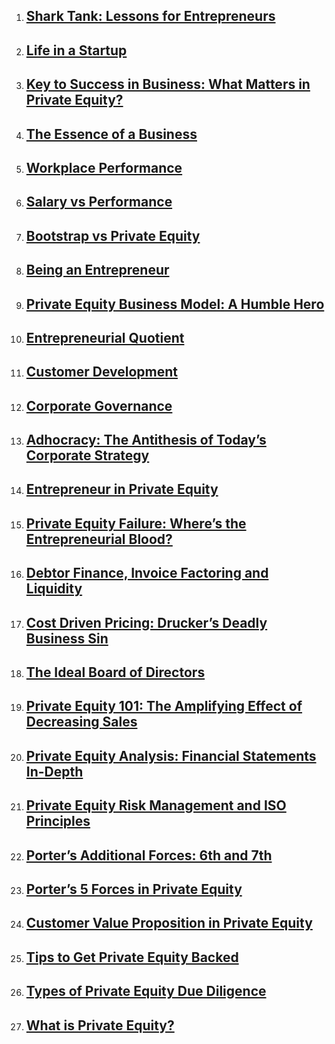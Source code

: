 <ol><li><h2><a
href="http://www.theprivateequiteer.com/shark-tank/">Shark Tank: Lessons for Entrepreneurs</a></h2></li><li><h2><a
href="http://www.theprivateequiteer.com/startup/">Life in a Startup</a></h2></li><li><h2><a
href="http://www.theprivateequiteer.com/success-in-business/">Key to Success in Business: What Matters in Private Equity?</a></h2></li><li><h2><a
href="http://www.theprivateequiteer.com/essence-of-a-business/">The Essence of a Business</a></h2></li><li><h2><a
href="http://www.theprivateequiteer.com/workplace-performance/">Workplace Performance</a></h2></li><li><h2><a
href="http://www.theprivateequiteer.com/salary-vs-performance/">Salary vs Performance</a></h2></li><li><h2><a
href="http://www.theprivateequiteer.com/bootstrap-private-equity/">Bootstrap vs Private Equity</a></h2></li><li><h2><a
href="http://www.theprivateequiteer.com/being-an-entrepreneur/">Being an Entrepreneur</a></h2></li><li><h2><a
href="http://www.theprivateequiteer.com/private-equity-business-model/">Private Equity Business Model: A Humble Hero</a></h2></li><li><h2><a
href="http://www.theprivateequiteer.com/entrepreneurial-quotient/">Entrepreneurial Quotient</a></h2></li><li><h2><a
href="http://www.theprivateequiteer.com/customer-development/">Customer Development</a></h2></li><li><h2><a
href="http://www.theprivateequiteer.com/corporate-governance/">Corporate Governance</a></h2></li><li><h2><a
href="http://www.theprivateequiteer.com/adhocracy-corporate-strategy/">Adhocracy: The Antithesis of Today&#8217;s Corporate Strategy</a></h2></li><li><h2><a
href="http://www.theprivateequiteer.com/entrepreneur-private-equity/">Entrepreneur in Private Equity</a></h2></li><li><h2><a
href="http://www.theprivateequiteer.com/private-equity-failure/">Private Equity Failure: Where&#8217;s the Entrepreneurial Blood?</a></h2></li><li><h2><a
href="http://www.theprivateequiteer.com/debtor-finance-invoice-factoring-liquidity/">Debtor Finance, Invoice Factoring and Liquidity</a></h2></li><li><h2><a
href="http://www.theprivateequiteer.com/cost-driven-pricing/">Cost Driven Pricing: Drucker&#8217;s Deadly Business Sin</a></h2></li><li><h2><a
href="http://www.theprivateequiteer.com/ideal-board-of-directors/">The Ideal Board of Directors</a></h2></li><li><h2><a
href="http://www.theprivateequiteer.com/private-equity-101-decreasing-sales/">Private Equity 101: The Amplifying Effect of Decreasing Sales</a></h2></li><li><h2><a
href="http://www.theprivateequiteer.com/private-equity-analysis/">Private Equity Analysis: Financial Statements In-Depth</a></h2></li><li><h2><a
href="http://www.theprivateequiteer.com/private-equity-risk-management-iso-principles/">Private Equity Risk Management and ISO Principles</a></h2></li><li><h2><a
href="http://www.theprivateequiteer.com/porters-additional-forces-6th-7th/">Porter&#8217;s Additional Forces: 6th and 7th</a></h2></li><li><h2><a
href="http://www.theprivateequiteer.com/porters-5-forces/">Porter&#8217;s 5 Forces in Private Equity</a></h2></li><li><h2><a
href="http://www.theprivateequiteer.com/customer-value-proposition/">Customer Value Proposition in Private Equity</a></h2></li><li><h2><a
href="http://www.theprivateequiteer.com/private-equity-backed/">Tips to Get Private Equity Backed</a></h2></li><li><h2><a
href="http://www.theprivateequiteer.com/private-equity-due-diligence/">Types of Private Equity Due Diligence</a></h2></li><li><h2><a
href="http://www.theprivateequiteer.com/what-is-private-equity/">What is Private Equity?</a></h2></li></ol>
